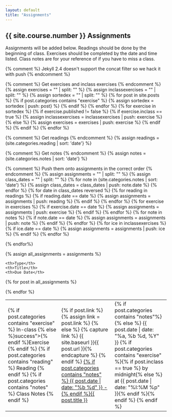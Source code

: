 ```yaml
---
layout: default
title: "Assignments"
---
```

 
## {{ site.course.number }} Assignments 

Assignments will be added below.  Readings should be done by the beginning of class.  Exercises should 
be completed by the date and time listed.  Class notes are for your reference of if you have to miss a class.

{% comment %} Jekyll 2.4 doesn't support the concat filter so we hack it with push {% endcomment %}


 
{% comment %} Get exercises and inclass exercises {% endcomment %}
{% assign exercises = "" | split: "" %}
{% assign inclassexercises = "" | split: "" %}
{% assign sortedex = "" | split: "" %}
{% for post in site.posts %}
    {% if post.categories contains "exercise" %}
        {% assign sortedex = sortedex | push: post} %}
    {% endif %}
{% endfor %}
{% for exercise in sortedex %}
    {% if exercise.published != false %}
        {% if exercise.inclass == true %}
            {% assign inclassexercises = inclassexercises | push: exercise %}
        {% else %}
            {% assign exercises = exercises | push: exercise %}
        {% endif %}
    {% endif %}
{% endfor %}

{% comment %} Get readings {% endcomment %}
{% assign readings = (site.categories.reading |  sort: 'date'} %}

{% comment %} Get notes {% endcomment %}
{% assign notes = (site.categories.notes |  sort: 'date'} %}

{% comment %} Push them onto assignments in the correct order {% endcomment %}
{% assign assignments = "" | split: "" %}
{% assign class_dates = "" | split: "" %}
{% for note in (site.categories.notes | sort: 'date') %}
    {% assign class_dates = class_dates | push: note.date %}
{% endfor %}
{% for date in class_dates reversed %}
    {% for reading in readings %}
      {% if reading.date  == date %}
          {% assign assignments = assignments | push: reading %}
      {% endif %}
    {% endfor %}
    {% for exercise in exercises %}
      {% if exercise.date  == date %}
      {% assign assignments = assignments | push: exercise %}
      {% endif %}
    {% endfor %}
    {% for note in notes %}
        {% if note.date == date %}
        {% assign assignments = assignments | push: note %}
        {% endif %}
    {% endfor %}
    {% for ice in inclassexercises %}
      {% if ice.date == date %}
      {% assign assignments = assignments | push: ice %}
      {% endif %}
    {% endfor %}

{% endfor%}

{% assign all_assignments = assignments  %}

<table>
 
    <th>Type</th>
    <th>Title</th>
    <th>Due Date</th>
  
{% for post in all_assignments  %}
    <tr>
        <td>
            {% if post.categories contains "exercise" %}
            <span class="label round {% if post.inclass == true %}warning">In-class {% else %}success">{% endif %}Exercise</span>
            {% endif %}
            {% if post.categories contains "reading" %}
            <span class="label round info">Reading</span>
            {% endif %}
            {% if post.categories contains "notes" %}
            <span class="label round">Class Notes</span>
            {% endif %}
        </td>
        <td>
            {% if post.link %}
                {% assign link = post.link %} 
            {% else %}
                {% capture link %}
                    {{ site.baseurl }}{{ post.url }}{% endcapture %}
            {% endif %}
            <a href="{{ link }}">{% if post.categories contains "notes" %} {{ post.date | date: "%b %d" }} - {% endif %}{{ post.title }} </a>
        </td>
        <td>
            {% if post.categories contains "notes"%}
            {% else %}
            <span>{{ post.date | date: "%a, %b %d, %Y" }} {% if post.categories contains "exercise" %}{% if post.inclass == true %} by midnight{% else %} at {{ post.date | date: "%I:%M %p" }}{% endif %}{% endif %}</span>
            {% endif %}
        </td>
    </tr>
 
{% endfor %}
</table>
